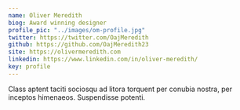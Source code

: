 ```yaml
---
name: Oliver Meredith
biog: Award winning designer
profile_pic: "../images/om-profile.jpg"
twitter: https://twitter.com/OajMeredith
github: https://github.com/OajMeredith23
site: https://olivermeredith.com
linkedin: https://www.linkedin.com/in/oliver-meredith/
key: profile
---
```

Class aptent taciti sociosqu ad litora torquent per conubia nostra, per inceptos himenaeos. Suspendisse potenti. 